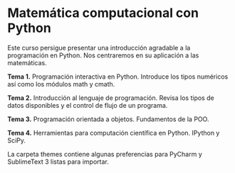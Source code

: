 Matem&aacute;tica computacional con Python
============

Este curso persigue presentar una introducci&oacute;n agradable a la programaci&oacute;n en Python. Nos centraremos en su aplicaci&oacute;n a las matem&aacute;ticas.

**Tema 1.** Programaci&oacute;n interactiva en Python. Introduce los tipos num&eacute;ricos as&iacute; como los m&oacute;dulos math y cmath.

**Tema 2.** Introducci&oacute;n al lenguaje de programaci&oacute;n. Revisa los tipos de datos disponibles y el control de flujo de un programa.

**Tema 3.** Programaci&oacute;n orientada a objetos. Fundamentos de la POO.

**Tema 4.** Herramientas para computaci&oacute;n cient&iacute;fica en Python. IPython y SciPy.

La carpeta themes contiene algunas preferencias para PyCharm y SublimeText 3 listas para importar.
